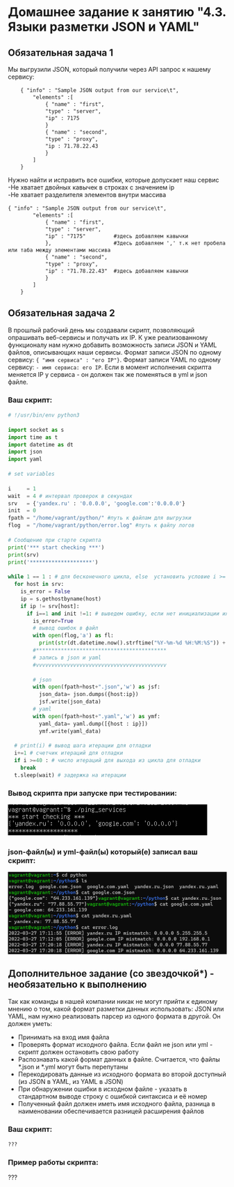 # Домашнее задание к занятию "4.3. Языки разметки JSON и YAML"


## Обязательная задача 1
Мы выгрузили JSON, который получили через API запрос к нашему сервису:
```
    { "info" : "Sample JSON output from our service\t",
        "elements" :[
            { "name" : "first",
            "type" : "server",
            "ip" : 7175 
            }
            { "name" : "second",
            "type" : "proxy",
            "ip : 71.78.22.43
            }
        ]
    }
```
  Нужно найти и исправить все ошибки, которые допускает наш сервис  
-Не хватает двойных кавычек в строках с значением ip  
-Не хватает разделителя элементов внутри массива  
```
{ "info" : "Sample JSON output from our service\t",  
        "elements" :[  
            { "name" : "first",  
            "type" : "server",  
            "ip" : "7175"         #здесь добавляем кавычки
            },                    #Здесь добавляем ',' т.к нет пробела или таба между элементами массива  
            { "name" : "second",  
            "type" : "proxy",  
            "ip" : "71.78.22.43"  #здесь добавляем кавычки
            }  
        ]  
    }  
```
## Обязательная задача 2
В прошлый рабочий день мы создавали скрипт, позволяющий опрашивать веб-сервисы и получать их IP. К уже реализованному функционалу нам нужно добавить возможность записи JSON и YAML файлов, описывающих наши сервисы. Формат записи JSON по одному сервису: `{ "имя сервиса" : "его IP"}`. Формат записи YAML по одному сервису: `- имя сервиса: его IP`. Если в момент исполнения скрипта меняется IP у сервиса - он должен так же поменяться в yml и json файле.

### Ваш скрипт:
```python
# !/usr/bin/env python3  

import socket as s  
import time as t  
import datetime as dt  
import json  
import yaml  

# set variables   

i     = 1  
wait  = 4 # интервал проверок в секундах  
srv   = {'yandex.ru' : '0.0.0.0', 'google.com':'0.0.0.0'}  
init  = 0  
fpath = "/home/vagrant/python/" #путь к файлам для выгрузки  
flog  = "/home/vagrant/python/error.log" #путь к файлу логов  

# Сообщение при старте скрипта
print('*** start checking ***')  
print(srv)  
print('********************')  

while 1 == 1 : # для бесконечного цикла, else  установить условие i >= числу требуемых итераций  
  for host in srv:  
    is_error = False  
    ip = s.gethostbyname(host)  
    if ip != srv[host]:  
      if i==1 and init !=1: # выведем ошибку, если нет инициализации или есть иниц. и не первый шаг  
        is_error=True  
        # вывод ошибок в файл  
        with open(flog,'a') as fl:  
          print(str(dt.datetime.now().strftime("%Y-%m-%d %H:%M:%S")) +' [ERROR] ' + str(host) +' IP mistmatch: '+srv[host]+' '+ip,file=fl)  
        #******************************************  
        # запись в json и yaml  
        #vvvvvvvvvvvvvvvvvvvvvvvvvvvvvvvvvvvvvvvvvv  

        # json  
        with open(fpath+host+".json",'w') as jsf:  
          json_data= json.dumps({host:ip})  
          jsf.write(json_data)  
        # yaml  
        with open(fpath+host+".yaml",'w') as ymf:  
          yaml_data= yaml.dump([{host : ip}])  
          ymf.write(yaml_data)  

  # print(i) # вывод шага итерации для отладки  
  i+=1 # счетчик итераций для отладки   
  if i >=40 : # число итераций для выхода из цикла для отладки  
    break  
  t.sleep(wait) # задержка на итерации
```

### Вывод скрипта при запуске при тестировании:
![img.png](img.png)



### json-файл(ы) и yml-файл(ы) который(е) записал ваш скрипт:
![img_1.png](img_1.png)




## Дополнительное задание (со звездочкой*) - необязательно к выполнению

Так как команды в нашей компании никак не могут прийти к единому мнению о том, какой формат разметки данных использовать: JSON или YAML, нам нужно реализовать парсер из одного формата в другой. Он должен уметь:
   * Принимать на вход имя файла
   * Проверять формат исходного файла. Если файл не json или yml - скрипт должен остановить свою работу
   * Распознавать какой формат данных в файле. Считается, что файлы *.json и *.yml могут быть перепутаны
   * Перекодировать данные из исходного формата во второй доступный (из JSON в YAML, из YAML в JSON)
   * При обнаружении ошибки в исходном файле - указать в стандартном выводе строку с ошибкой синтаксиса и её номер
   * Полученный файл должен иметь имя исходного файла, разница в наименовании обеспечивается разницей расширения файлов

### Ваш скрипт:
```python
???
```

### Пример работы скрипта:
???